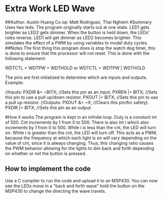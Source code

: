 # Extra Work LED Wave
##Author: Austin Huang    Co op: Matt Rodriguez, Thai Nghiem
#Summary
Uses two leds. The program originally starts out at one state. LED1 gets brighter as LED2 gets dimmer. When the button is held down,
the LEDs' roles reverse. LED1 will get dimmer as LED2 becomes brighter. This simulates the effect of a PWM by using variables to model
duty cycles.
##Notes
The first thing this program does is stop the watch dog timer, this is done to ensure that the processor will not reset. This is done with the following statement:

 WDTCTL = WDTPW + WDTHOLD or WDTCTL = WDTPW | WDTHOLD

The pins are first initialized to determine which are inputs and outputs. 
Example:

 //Inputs:
 PXDIR &= ~BITX; //Sets this pin as an input.
    PXREN |= BITX;  //Sets this pin to use a pull up/down resistor.
    PXOUT |= BITX;  //Sets this pin to use a pull up resistor.
 //Outputs:
 PXOUT &= ~X; //Clears this pin(for safety).
    PXDIR |= BITX;  //Sets this pin as an output.


#How it works
The program is kept in an infinite loop. Duty is a constant int of 500. Cnt increments by 1 from 0 to 500. There is also int i which also
increments by 1 from 0 to 500. While i is less than the cnt, the LED will turn on. While i is greater than the cnt, the LED will turn off.
This acts as a PWM, because the frequency at which each light is on will vary depending on the value of cnt, since it is always changing.
Thus, this changing ratio causes the PWM behavior allowing for the lights to dim back and forth depending on whether or not the button is
pressed.

## How to implement the code
Use a C compiler to run the code and upload it to an MSP430. You can now see the LEDs move in a "back and forth wave" hold the button on the MSP430 to change the directing
the wave travels.